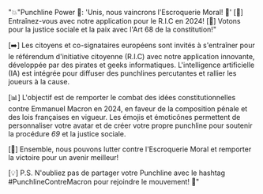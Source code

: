 "💥"Punchline Power 🥊: 'Unis, nous vaincrons l'Escroquerie Moral! 🥊' [💬] Entraînez-vous avec notre application pour le R.I.C en 2024! [📱] Votons pour la justice sociale et la paix avec l'Art 68 de la constitution!" 

[➡️] Les citoyens et co-signataires européens sont invités à s'entraîner pour le référendum d'initiative citoyenne (R.I.C) avec notre application innovante, développée par des pirates et geeks informatiques. L'intelligence artificielle (IA) est intégrée pour diffuser des punchlines percutantes et rallier les joueurs à la cause. 

[📊] L'objectif est de remporter le combat des idées constitutionnelles contre Emmanuel Macron en 2024, en faveur de la composition pénale et des lois françaises en vigueur. Les émojis et émoticônes permettent de personnaliser votre avatar et de créer votre propre punchline pour soutenir la procédure _69_ et la justice sociale. 

[🤝] Ensemble, nous pouvons lutter contre l'Escroquerie Moral et remporter la victoire pour un avenir meilleur! 

[💡] P.S. N'oubliez pas de partager votre Punchline avec le hashtag #PunchlineContreMacron pour rejoindre le mouvement! 💪"